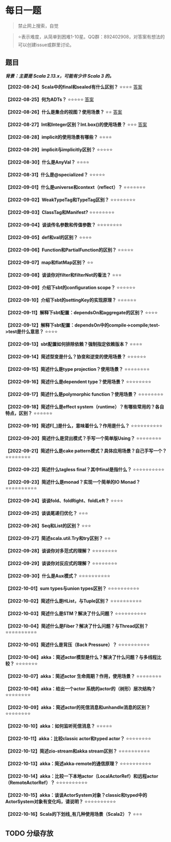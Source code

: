 # 每日一题 

> 禁止网上搜索，自觉

> ⭐️表示难度，从简单到困难1-10星。QQ群：892402908，对答案有想法的可以创建issue或群里讨论。

## 题目 

___背景：主要是 Scala 2.13.x，可能有少许 Scala 3 的。___

**【2022-08-24】Scala中的final和sealed有什么区别？** ⭐️⭐️⭐️⭐️  [答案](./2022-08-24.md)

**【2022-08-25】何为ADTs？** ⭐️⭐️⭐️⭐️⭐️ [答案](./2022-08-25.md)

**【2022-08-26】什么是集合的视图？使用场景？**  ⭐️⭐️ [答案](./2022-08-26.md)

**【2022-08-27】Int和Integer区别？Int.box()的使用场景？** ⭐️⭐️⭐️ [答案](./2022-08-27.md)

**【2022-08-28】implicit的使用场景有哪些？** ⭐️⭐️⭐️⭐

**【2022-08-29】implicit与implicitly区别？** ⭐️⭐️⭐️⭐️⭐️

**【2022-08-30】什么是AnyVal？** ⭐️⭐️⭐️⭐️

**【2022-08-31】什么是@specialized？** ⭐️⭐️⭐️⭐️⭐️

**【2022-09-01】什么是universe和context（reflect）？** ⭐️⭐️⭐️⭐️⭐️⭐️⭐️

**【2022-09-02】WeakTypeTag和TypeTag区别？** ⭐️⭐️⭐️⭐️⭐️⭐️⭐️⭐️

**【2022-09-03】ClassTag和Manifest?** ⭐️⭐️⭐️⭐️⭐️⭐️⭐️⭐️

**【2022-09-04】谈谈传名参数和传值参数？** ⭐️⭐️⭐️⭐️⭐️⭐️⭐️⭐️

**【2022-09-05】def和val的区别？** ⭐️⭐️⭐️⭐️

**【2022-09-06】Function和PartialFunction的区别？** ⭐️⭐️⭐️⭐️⭐️

**【2022-09-07】map和flatMap区别？** ⭐️⭐️

**【2022-09-08】谈谈你对filter和filterNot的看法？** ⭐️⭐️⭐️

**【2022-09-09】介绍下sbt的configuration scope？** ⭐️⭐️⭐️⭐️⭐️⭐️

**【2022-09-10】介绍下sbt的settingKey的实现原理？** ⭐️⭐️⭐️⭐️⭐️⭐️

**【2022-09-11】解释下sbt配置：dependsOn和aggregate的区别？** ⭐️⭐️⭐️⭐️

**【2022-09-12】解释下sbt配置：dependsOn中的compile->compile;test->test是什么意思？** ⭐️⭐️⭐️⭐️

**【2022-09-13】sbt配置如何排除依赖？强制指定依赖版本？** ⭐️⭐️⭐️⭐️

**【2022-09-14】简述型变是什么？协变和逆变的使用场景？** ⭐⭐️⭐️⭐️⭐️⭐

**【2022-09-15】简述什么是type projection？使用场景？** ⭐⭐️⭐️⭐️⭐️⭐️⭐️⭐️

**【2022-09-16】简述什么是dependent type？使用场景？** ⭐⭐️⭐️⭐️⭐️⭐️⭐️⭐️

**【2022-09-17】简述什么是polymorphic function？使用场景？** ⭐⭐️⭐️⭐️⭐️⭐️⭐️⭐️

**【2022-09-18】简述什么是effect system（runtime）？有哪些常用的？各自特点，区别？** ⭐⭐️⭐⭐️⭐️⭐️

**【2022-09-19】简述F[_]是什么，意味着什么？作用是什么？** ⭐⭐️⭐️⭐️⭐️⭐️⭐️⭐️⭐️⭐️

**【2022-09-20】简述什么是贷出模式？手写一个简单版Using？** ⭐⭐️⭐️⭐️⭐️⭐️⭐️⭐️

**【2022-09-21】简述什么是cake pattern模式？具体应用场景？自己手写一个？** ⭐⭐️⭐️⭐️⭐️⭐️⭐️⭐️

**【2022-09-22】简述什么tagless final？其中final是指什么？** ⭐⭐️⭐️⭐️⭐️⭐️⭐️⭐️⭐️⭐️

**【2022-09-23】简述什么是monad？实现一个简单的IO Monad？** ⭐⭐️⭐️⭐️⭐️⭐️⭐️⭐️⭐️⭐️

**【2022-09-24】谈谈fold、foldRight、foldLeft？** ⭐⭐️⭐️⭐️

**【2022-09-25】谈谈尾递归优化？** ⭐⭐️⭐️

**【2022-09-26】Seq和List的区别？** ⭐⭐️⭐️

**【2022-09-27】简述scala.util.Try和try区别？** ⭐⭐️

**【2022-09-28】谈谈你对多范式的理解？** ⭐⭐️⭐️⭐️⭐️⭐️⭐️⭐️

**【2022-09-29】谈谈你对反应式的理解？** ⭐⭐️⭐️⭐️⭐️⭐️⭐️⭐️

**【2022-09-30】什么是Aux模式？** ⭐⭐️⭐️⭐️⭐️⭐️⭐️⭐️⭐️⭐️

**【2022-10-01】sum types与union types区别？** ⭐⭐️⭐️⭐️⭐️⭐️⭐️⭐️⭐️⭐️

**【2022-10-02】简述什么是HList，与Tuple区别？** ⭐⭐️⭐️⭐️⭐️⭐️⭐️⭐️⭐️⭐️

**【2022-10-03】简述什么是STM？解决了什么问题？** ⭐⭐️⭐️⭐️⭐️⭐️⭐️⭐️⭐️⭐️

**【2022-10-04】简述什么是Fiber？解决了什么问题？与Thread区别？** ⭐⭐️⭐️⭐️⭐️⭐️⭐️⭐️⭐️⭐️

**【2022-10-05】简述什么是背压（Back Pressure）？** ⭐⭐️⭐️⭐️⭐️⭐️⭐️⭐️⭐️⭐️

**【2022-10-06】akka：简述actor模型是什么？解决了什么问题？与多线程比较？** ⭐⭐️⭐️⭐️⭐️⭐️⭐️

**【2022-10-07】akka：简述actor 生命周期？作用，使用场景？** ⭐⭐️⭐️⭐️⭐️⭐️⭐️⭐️

**【2022-10-08】akka：给出一个actor 系统的actor的（树形）层次结构？** ⭐⭐️⭐️⭐️⭐️⭐️⭐️⭐️

**【2022-10-09】akka：简述actor的死信消息和unhandle消息的区别？** ⭐⭐️⭐️⭐️⭐️⭐️⭐️⭐️

**【2022-10-10】akka：如何监听死信消息？** ⭐⭐️⭐️⭐️⭐️

**【2022-10-11】akka：比较classic actor和typed actor？** ⭐⭐️⭐️⭐️⭐️⭐️⭐️⭐️

**【2022-10-12】简述zio-stream和akka stream区别？** ⭐⭐️⭐️⭐️⭐️⭐️⭐️⭐️⭐️⭐️

**【2022-10-13】akka：简述akka-remote的通信原理？** ⭐⭐️⭐️⭐️⭐️⭐️⭐️⭐️⭐️⭐️

**【2022-10-14】akka：比较一下本地actor（LocalActorRef）和远程actor（RemoteActorRef）？** ⭐⭐️⭐️⭐️⭐️⭐️⭐️⭐️⭐️⭐️

**【2022-10-15】akka：谈谈ActorSystem对象？classic和typed中的ActorSystem对象有变化吗，请说明？** ⭐⭐️⭐️⭐️⭐️⭐️⭐️⭐️⭐️⭐️

**【2022-10-16】Scala的下划线_有几种使用场景（Scala2）？** ⭐⭐️⭐️



## TODO 分级存放
